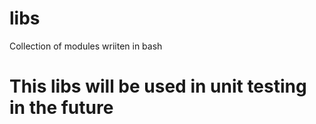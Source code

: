 # libs
Collection of modules wriiten in bash
# This libs will be used in unit testing in the future

